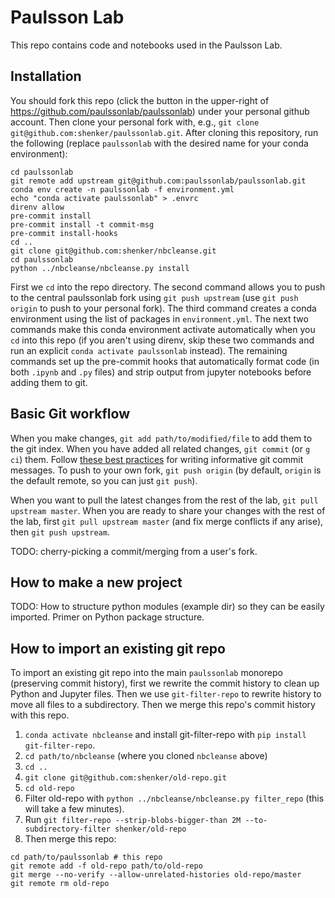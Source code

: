 # Paulsson Lab
This repo contains code and notebooks used in the Paulsson Lab.

## Installation
You should fork this repo (click the button in the upper-right of https://github.com/paulssonlab/paulssonlab) under your personal github account. Then clone your personal fork with, e.g., `git clone git@github.com:shenker/paulssonlab.git`. After cloning this repository, run the following (replace `paulssonlab` with the desired name for your conda environment):
```
cd paulssonlab
git remote add upstream git@github.com:paulssonlab/paulssonlab.git
conda env create -n paulssonlab -f environment.yml
echo "conda activate paulssonlab" > .envrc
direnv allow
pre-commit install
pre-commit install -t commit-msg
pre-commit install-hooks
cd ..
git clone git@github.com:shenker/nbcleanse.git
cd paulssonlab
python ../nbcleanse/nbcleanse.py install
```

First we `cd` into the repo directory. The second command allows you to push to the central paulssonlab fork using `git push upstream` (use `git push origin` to push to your personal fork). The third command creates a conda environment using the list of packages in `environment.yml`. The next two commands make this conda environment activate automatically when you `cd` into this repo (if you aren't using direnv, skip these two commands and run an explicit `conda activate paulssonlab` instead). The remaining commands set up the pre-commit hooks that automatically format code (in both `.ipynb` and `.py` files) and strip output from jupyter notebooks before adding them to git.

## Basic Git workflow
When you make changes, `git add path/to/modified/file` to add them to the git index. When you have added all related changes, `git commit` (or `g ci`) them. Follow [these best practices](https://chris.beams.io/posts/git-commit/) for writing informative git commit messages. To push to your own fork, `git push origin` (by default, `origin` is the default remote, so you can just `git push`).

When you want to pull the latest changes from the rest of the lab, `git pull upstream master`. When you are ready to share your changes with the rest of the lab, first `git pull upstream master` (and fix merge conflicts if any arise), then `git push upstream`.

TODO: cherry-picking a commit/merging from a user's fork.

## How to make a new project
TODO: How to structure python modules (example dir) so they can be easily imported. Primer on Python package structure.

## How to import an existing git repo
To import an existing git repo into the main `paulssonlab` monorepo (preserving commit history), first we rewrite the commit history to clean up Python and Jupyter files. Then we use `git-filter-repo` to rewrite history to move all files to a subdirectory. Then we merge this repo's commit history with this repo.
1. `conda activate nbcleanse` and install git-filter-repo with `pip install git-filter-repo`.
2. `cd path/to/nbcleanse` (where you cloned `nbcleanse` above)
3. `cd ..`
4. `git clone git@github.com:shenker/old-repo.git`
5. `cd old-repo`
6. Filter old-repo with `python ../nbcleanse/nbcleanse.py filter_repo` (this will take a few minutes).
7. Run `git filter-repo --strip-blobs-bigger-than 2M --to-subdirectory-filter shenker/old-repo`
8. Then merge this repo:
```
cd path/to/paulssonlab # this repo
git remote add -f old-repo path/to/old-repo
git merge --no-verify --allow-unrelated-histories old-repo/master
git remote rm old-repo
```
